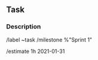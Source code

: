 ## Task

### Description


/label ~task
/milestone %"Sprint 1"

<!--- /estimate or /spend time_spent current_date -->
/estimate 1h 2021-01-31
